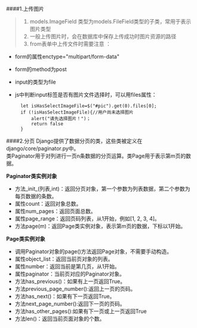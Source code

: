 ####1.上传图片  
 > 1. models.ImageField 类型为models.FileField类型的子类，常用于表示图片类型 
 > 2. 一般上传图片时，会在数据库中保存上传成功时图片资源的路径
 > 3. from表单中上传文件时需要注意 ： 
 	
* form的属性enctype="multipart/form-data" 
* form的method为post 
* input的类型为file   
* js中判断input标签是否有图片文件选择时，可以用files属性：  

		let isHasSelectImageFile=$("#pic").get(0).files[0];  
		if (!isHasSelectImageFile){//用户尚未选择图片  
			alert("请先选择图片！")；  
			return false  
		}  
 
####2.分页 
Django提供了数据分页的类，这些类被定义在django/core/paginator.py中。  
类Paginator用于对列进行一页n条数据的分页运算。类Page用于表示第m页的数据。

**Paginator类实例对象** 
  
* 方法_init_(列表,int)：返回分页对象，第一个参数为列表数据，第二个参数为每页数据的条数。
* 属性count：返回对象总数。
* 属性num_pages：返回页面总数。
* 属性page_range：返回页码列表，从1开始，例如[1, 2, 3, 4]。
* 方法page(m)：返回Page类实例对象，表示第m页的数据，下标以1开始。  

**Page类实例对象**  

* 调用Paginator对象的page()方法返回Page对象，不需要手动构造。 
* 属性object_list：返回当前页对象的列表。 
* 属性number：返回当前是第几页，从1开始。 
* 属性paginator：当前页对应的Paginator对象。 
* 方法has_previous()：如果有上一页返回True。  
* 方法previous_page_number():返回上一页的页码。
* 方法has_next()：如果有下一页返回True。 
* 方法next_page_number():返回下一页的页码。
* 方法has_other_pages():如果有下一页或上一页返回True
* 方法len()：返回当前页面对象的个数。
